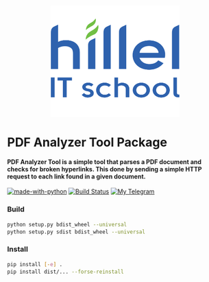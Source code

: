 <p align="center">
  <img src="https://github.com/AH0HIM/doc_analyzer_package/blob/master/logo/hillel_logo.png" 
        width="300" 
        height="260"
  />
</p>


# PDF Analyzer Tool Package


#### **PDF Analyzer Tool** is a simple tool that parses a PDF document and checks for broken hyperlinks. This done by sending a simple HTTP request to each link found in a given document.


[![made-with-python](https://img.shields.io/badge/Made%20with-Python-1f425f.svg)](https://www.python.org/)
[![Build Status](https://github.com/cheind/py-motmetrics/actions/workflows/python-package.yml/badge.svg)](https://github.com/cheind/py-motmetrics/actions/workflows/python-package.yml)
[![My Telegram](https://img.shields.io/badge/%20%20My%20Telegram-2ba2d9.svg)](https://t.me/b3yond3r)


### Build

```bash
python setup.py bdist_wheel --universal
python setup.py sdist bdist_wheel --universal
```

### Install

```bash
pip install [-e] .
pip install dist/... --forse-reinstall
```
